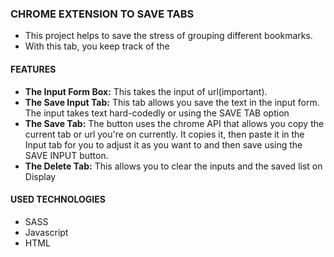 ### CHROME EXTENSION TO SAVE TABS

- This project helps to save the stress of grouping different bookmarks.
- With this tab, you keep track of the


#### FEATURES
- **The Input Form Box:** This takes the input of url(important).
- **The Save Input Tab:** This tab allows you save the text in the input form. The input takes text hard-codedly or using the SAVE TAB option
- **The Save Tab:** The button uses the chrome API that allows you copy the current tab or  url you're on currently. It copies it, then paste it in the Input tab for you to adjust it as you want to and then save using the SAVE INPUT button.
- **The Delete Tab:** This allows you to clear the inputs and the saved list on Display

#### USED TECHNOLOGIES
- SASS
- Javascript
- HTML